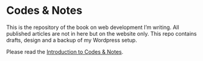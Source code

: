 # Codes & Notes

This is the repository of the book on web development I’m writing.  All published articles are not in here but on the website only.  This repo contains drafts, design and a backup of my Wordpress setup.

Please read the [Introduction to Codes & Notes](http://codesandnotes.com/introduction).